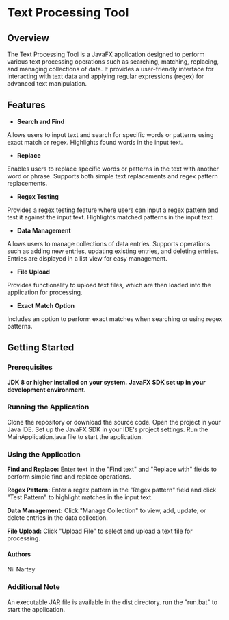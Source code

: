 # Text Processing Tool

## Overview

The Text Processing Tool is a JavaFX application designed to perform various text processing operations such as searching, matching, replacing, and managing collections of data. It provides a user-friendly interface for interacting with text data and applying regular expressions (regex) for advanced text manipulation.

## Features
- **Search and Find**

Allows users to input text and search for specific words or patterns using exact match or regex.
Highlights found words in the input text.


- **Replace**

Enables users to replace specific words or patterns in the text with another word or phrase.
Supports both simple text replacements and regex pattern replacements.


- **Regex Testing**

Provides a regex testing feature where users can input a regex pattern and test it against the input text.
Highlights matched patterns in the input text.


- **Data Management**

Allows users to manage collections of data entries.
Supports operations such as adding new entries, updating existing entries, and deleting entries.
Entries are displayed in a list view for easy management.


- **File Upload**

Provides functionality to upload text files, which are then loaded into the application for processing.


- **Exact Match Option**

Includes an option to perform exact matches when searching or using regex patterns.


## Getting Started

### Prerequisites

**JDK 8 or higher installed on your system.**
**JavaFX SDK set up in your development environment.**


### Running the Application
Clone the repository or download the source code.
Open the project in your Java IDE.
Set up the JavaFX SDK in your IDE's project settings.
Run the MainApplication.java file to start the application.


### Using the Application
**Find and Replace:** Enter text in the "Find text" and "Replace with" fields to perform simple find and replace operations.

**Regex Pattern:** Enter a regex pattern in the "Regex pattern" field and click "Test Pattern" to highlight matches in the input text.

**Data Management:** Click "Manage Collection" to view, add, update, or delete entries in the data collection.

**File Upload:** Click "Upload File" to select and upload a text file for processing.


#### Authors
Nii Nartey


### Additional Note
An executable JAR file is available in the dist directory.
run the "run.bat" to start the application.

